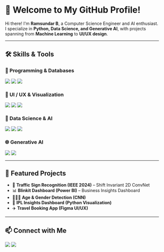 # 🚀 Welcome to My GitHub Profile!  

Hi there! I'm **Ramsundar B**, a Computer Science Engineer and AI enthusiast.  
I specialize in **Python, Data Science, and Generative AI**, with projects spanning from **Machine Learning** to **UI/UX design**.  

---

## 🛠️ Skills & Tools  

### 🔹 Programming & Databases  
<p align="left">
<img src="https://img.shields.io/badge/Python-3776AB?style=for-the-badge&logo=python&logoColor=white" />
<img src="https://img.shields.io/badge/SQL-4479A1?style=for-the-badge&logo=mysql&logoColor=white" />
<img src="https://img.shields.io/badge/PL%2FSQL-003B57?style=for-the-badge&logo=oracle&logoColor=white" />
</p>

### 🎨 UI / UX & Visualization  
<p align="left">
<img src="https://img.shields.io/badge/Figma-F24E1E?style=for-the-badge&logo=figma&logoColor=white" />
<img src="https://img.shields.io/badge/Power%20BI-F2C811?style=for-the-badge&logo=powerbi&logoColor=black" />
<img src="https://img.shields.io/badge/Data%20Analytics-FF6F00?style=for-the-badge&logo=google-analytics&logoColor=white" />
</p>

### 🤖 Data Science & AI  
<p align="left">
<img src="https://img.shields.io/badge/Data%20Science-4B8BBE?style=for-the-badge&logo=scikitlearn&logoColor=white" />
<img src="https://img.shields.io/badge/Machine%20Learning-102230?style=for-the-badge&logo=mlflow&logoColor=white" />
<img src="https://img.shields.io/badge/Deep%20Learning-FF0000?style=for-the-badge&logo=pytorch&logoColor=white" />
</p>

### 🌐 Generative AI  
<p align="left">
<img src="https://img.shields.io/badge/Generative%20AI-005571?style=for-the-badge&logo=openai&logoColor=white" />
<img src="https://img.shields.io/badge/LLMs-FF4500?style=for-the-badge&logo=ai&logoColor=white" />
</p>

---

## 📌 Featured Projects  
- 🚦 **Traffic Sign Recognition (IEEE 2024)** – Shift Invariant 2D ConvNet  
- 📊 **Blinkit Dashboard (Power BI)** – Business Insights Dashboard  
- 🧑‍🤝‍🧑 **Age & Gender Detection (CNN)**  
- 🏏 **IPL Insights Dashboard (Python Visualization)**  
- ✈️ **Travel Booking App (Figma UI/UX)**  

---

## 📫 Connect with Me  
<p align="left">
<a href="https://github.com/ramsundar37"><img src="https://img.shields.io/badge/GitHub-181717?style=for-the-badge&logo=github&logoColor=white" /></a>
<a href="https://www.linkedin.com/in/ramsundar37"><img src="https://img.shields.io/badge/LinkedIn-0A66C2?style=for-the-badge&logo=linkedin&logoColor=white" /></a>
</p>
